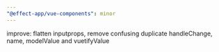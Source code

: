 ```yaml
---
"@effect-app/vue-components": minor
---
```


improve: flatten inputprops, remove confusing duplicate handleChange, name, modelValue and vuetifyValue
